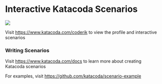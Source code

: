 # Interactive Katacoda Scenarios

[![](http://shields.katacoda.com/katacoda/coderik/count.svg)](https://www.katacoda.com/coderik "Get your profile on Katacoda.com")

Visit https://www.katacoda.com/coderik to view the profile and interactive scenarios

### Writing Scenarios
Visit https://www.katacoda.com/docs to learn more about creating Katacoda scenarios

For examples, visit https://github.com/katacoda/scenario-example
